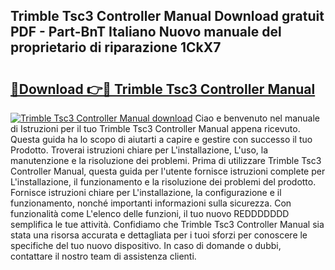 ## Trimble Tsc3 Controller Manual Download gratuit PDF - Part-BnT Italiano Nuovo manuale del proprietario di riparazione 1CkX7

# <h2><a href="http://dfa9xo.blite.top/?on=Trimble+Tsc3+Controller+Manual">🔗Download 👉🔴 Trimble Tsc3 Controller Manual</a></h2>

[![Trimble Tsc3 Controller Manual download](https://i.imgur.com/lujVjoI.png)](http://dfa9xo.blite.top/?on=Trimble+Tsc3+Controller+Manual)
Ciao e benvenuto nel manuale di Istruzioni per il tuo Trimble Tsc3 Controller Manual appena ricevuto. Questa guida ha lo scopo di aiutarti a capire e gestire con successo il tuo Prodotto. Troverai istruzioni chiare per L'installazione, L'uso, la manutenzione e la risoluzione dei problemi. Prima di utilizzare Trimble Tsc3 Controller Manual, questa guida per l'utente fornisce istruzioni complete per L'installazione, il funzionamento e la risoluzione dei problemi del prodotto. Fornisce istruzioni chiare per L'installazione, la configurazione e il funzionamento, nonché importanti informazioni sulla sicurezza. Con funzionalità come L'elenco delle funzioni, il tuo nuovo REDDDDDDD semplifica le tue attività. Confidiamo che Trimble Tsc3 Controller Manual sia stata una risorsa accurata e dettagliata per i tuoi sforzi per conoscere le specifiche del tuo nuovo dispositivo. In caso di domande o dubbi, contattare il nostro team di assistenza clienti.
